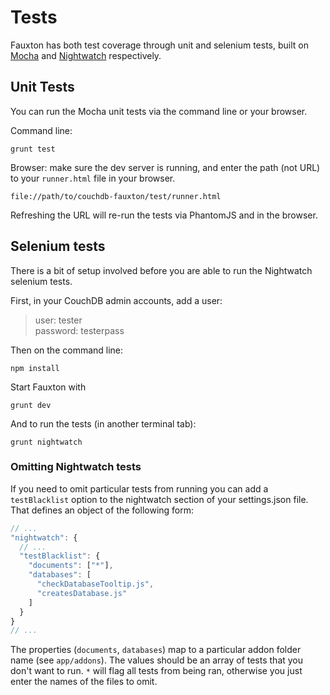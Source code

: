 # Tests

Fauxton has both test coverage through unit and selenium tests, built on 
[Mocha](https://mochajs.org/) and [Nightwatch](http://nightwatchjs.org/) respectively.


## Unit Tests

You can run the Mocha unit tests via the command line or your browser.

Command line:

    grunt test

Browser: make sure the dev server is running, and enter the path (not URL) to your `runner.html` file in your browser.

    file://path/to/couchdb-fauxton/test/runner.html

Refreshing the URL will re-run the tests via PhantomJS and in the browser.


## Selenium tests

There is a bit of setup involved before you are able to run the Nightwatch selenium tests.

First, in your CouchDB admin accounts, add a user:

> user: tester  
password: testerpass  

Then on the command line:  

    npm install

Start Fauxton with

    grunt dev

And to run the tests (in another terminal tab):

    grunt nightwatch


### Omitting Nightwatch tests

If you need to omit particular tests from running you can add a `testBlacklist` option to the nightwatch section of
your settings.json file. That defines an object of the following form:

```javascript
// ...
"nightwatch": {
  // ...
  "testBlacklist": {
    "documents": ["*"],
    "databases": [
      "checkDatabaseTooltip.js",
      "createsDatabase.js"
    ]
  }
}
// ...

```

The properties (`documents`, `databases`) map to a particular addon folder name (see `app/addons`). The values
should be an array of tests that you don't want to run. `*` will flag all tests from being ran, otherwise you
just enter the names of the files to omit.
